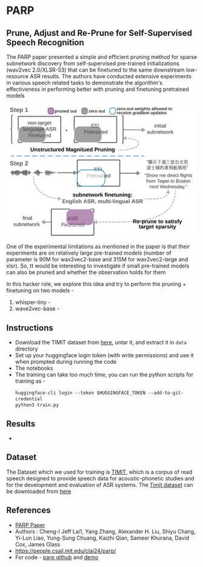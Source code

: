 # PARP 
## Prune, Adjust and Re-Prune for Self-Supervised Speech Recognition

The PARP paper presented a simple and efficient pruning method for sparse subnetwork discovery from self-supervised pre-trained initializations (wav2vec 2.0/XLSR-53) that can be finetuned to the same downstream low-resource ASR results. The authors have conducted extensive experiments in various speech related tasks to demonstrate the algorithm's effectiveness in performing better with pruning and finetuning pretrained models

![PARP](data/image.png)

One of the experimental limitations as mentioned in the paper is that their experiments are on relatively large pre-trained models (number of parameter is 90M for wav2vec2-base and 315M for wav2vec2-large and xlsr). So, tt would be interesting to investigate if small pre-trained models can also be pruned and whether the observation holds for them

In this hacker role, we explore this idea and try to perform the pruning + finetuning on two models -
1. whisper-tiny - 
2. wave2vec-base - 

## Instructions
- Download the TIMIT dataset from [here](https://figshare.com/articles/dataset/TIMIT_zip/5802597), untar it, and extract it in `data` directory
- Set up your huggingface login token (with write permissions) and use it when prompted during running the code
- The notebooks 
- The training can take too much time, you can run the python scripts for training as -
    ```
    huggingface-cli login --token $HUGGINGFACE_TOKEN --add-to-git-credential
    python3 train.py
    ```

## Results
- 

## Dataset 
The Dataset which we used for training is [TIMIT](https://huggingface.co/datasets/timit_asr), which is a corpus of read speech designed to provide speech data for acoustic-phonetic studies and for the development and evaluation of ASR systems. The [Timit dataset](https://catalog.ldc.upenn.edu/LDC93S1) can be downloaded from [here](https://figshare.com/articles/dataset/TIMIT_zip/5802597)

## References
- [PARP Paper](https://arxiv.org/pdf/2106.05933)
- Authors : Cheng-I Jeff Lai1, Yang Zhang, Alexander H. Liu, Shiyu Chang, Yi-Lun Liao, Yung-Sung Chuang, Kaizhi Qian, Sameer Khurana, David Cox, James Glass
- https://people.csail.mit.edu/clai24/parp/
- For code - [parp github](https://github.com/jefflai108/PARP-wav2vec-PyTorch) and [demo](https://colab.research.google.com/drive/1onydMil8ulrdPY1LDxWbr2F_oWAENEEp)
